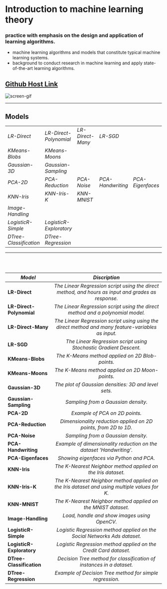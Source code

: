 # Introduction to machine learning theory 
### practice with emphasis on the design and application of learning algorithms. 
- machine learning algorithms and models that constitute typical machine learning systems. 
- background to conduct research in machine learning and apply state-of-the-art learning algorithms.

## [Github Host Link](https://armixz.github.io/machine-learning-theory/)

![screen-gif](png/neural-mlblog.gif)

---

## <b>Models</b>
| | | | | |
|-|-|-|-|-|
| <i>LR-Direct</i> | <i>LR-Direct-Polynomial</i> | <i>LR-Direct-Many</i> | <i>LR-SGD</i>|
| <i>KMeans-Blobs</i> | <i>KMeans-Moons</i>|
| <i>Gaussian-3D</i> | <i>Gaussian-Sampling</i>|
| <i>PCA-2D</i> | <i>PCA-Reduction</i> | <i>PCA-Noise</i> | <i>PCA-Handwriting</i> | <i>PCA-Eigenfaces</i>|
| <i>KNN-Iris</i> | <i>KNN-Iris-K</i> | <i>KNN-MNIST</i>|
| <i>Image-Handling</i>|
| <i>LogisticR-Simple</i> | <i>LogisticR-Exploratory</i>|
| <i>DTree-Classification</i> | <i>DTree-Regression</i>|

---
<br/>
<br/>

| <i>Model</i>                 | <i>Discription</i> |
| ---------------------------- |:------------------:|
| <b>LR-Direct</b>             | <i>The Linear Regression script using the direct method, and hours as input and grades as response.</i> |
| <b>LR-Direct-Polynomial</b>  | <i>The Linear Regression script using the direct method and a polynomial model.</i>                     |
| <b>LR-Direct-Many</b>        | <i>The Linear Regression script using using the direct method and many feature-variables as input.</i>  |
| <b>LR-SGD</b>                | <i>The Linear Regression script using Stochastic Gradient Descent.</i>                                  |
| <b>KMeans-Blobs</b>          | <i>The K-Means method applied on 2D Blob-points.</i>                                                    |
| <b>KMeans-Moons</b>          | <i>The K-Means method applied on 2D Moon-points.</i>                                                    |
| <b>Gaussian-3D</b>           | <i>The plot of Gaussian densities: 3D and level sets.</i>                                               |
| <b>Gaussian-Sampling</b>     | <i>Sampling from a Gaussian density.</i>                                                                |
| <b>PCA-2D</b>                | <i>Example of PCA on 2D points.</i>                                                                     |
| <b>PCA-Reduction</b>         | <i>Dimensionality reduction applied on 2D points, from 2D to 1D.</i>                                    |
| <b>PCA-Noise</b>             | <i>Sampling from a Gaussian density.</i>                                                                |
| <b>PCA-Handwriting</b>       | <i>Example of dimensionality reduction on the dataset ’Handwriting’.</i>                                |
| <b>PCA-Eigenfaces</b>        | <i>Showing eigenfaces via Python and PCA.</i>                                                           |
| <b>KNN-Iris</b>              | <i>The K-Nearest Neighbor method applied on the Iris dataset.</i>                                       |
| <b>KNN-Iris-K</b>            | <i>The K-Nearest Neighbor method applied on the Iris dataset and using multiple values for K.</i>       |
| <b>KNN-MNIST</b>             | <i>The K-Nearest Neighbor method applied on the MNIST dataset.</i>                                      |
| <b>Image-Handling</b>        | <i>Load, handle and show images using OpenCV.</i>                                                       |
| <b>LogisticR-Simple</b>      | <i>Logistic Regression method applied on the Social Networks Ads dataset.</i>                           |
| <b>LogisticR-Exploratory</b> | <i>Logistic Regression method applied on the Credit Card dataset.</i>                                   |
| <b>DTree-Classification</b>  | <i>Decision Tree method for classification of instances in a dataset.</i>                               |
| <b>DTree-Regression</b>      | <i>Example of Decision Tree method for simple regression.</i>                                           |
